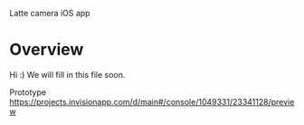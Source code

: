 Latte camera iOS app

Overview
============

Hi :)
We will fill in this file soon.


Prototype
https://projects.invisionapp.com/d/main#/console/1049331/23341128/preview
